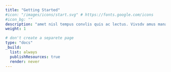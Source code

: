 ```yaml
---
title: "Getting Started"
#icon: "/images/icons/start.svg" # https://fonts.google.com/icons
#icon_bg: ""
description: "amet nisl tempus convlis quis ac lectus. Vivsdv amus mana justo, lacinia eget"
weight: 1

# don't create a separete page
type: "docs"
_build:
  list: always
  publishResources: true
  render: never
---
```

